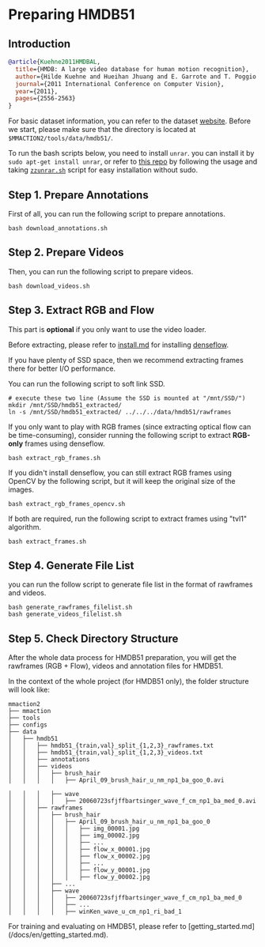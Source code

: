 # Preparing HMDB51

## Introduction

<!-- [DATASET] -->

```BibTeX
@article{Kuehne2011HMDBAL,
  title={HMDB: A large video database for human motion recognition},
  author={Hilde Kuehne and Hueihan Jhuang and E. Garrote and T. Poggio and Thomas Serre},
  journal={2011 International Conference on Computer Vision},
  year={2011},
  pages={2556-2563}
}
```

For basic dataset information, you can refer to the dataset [website](https://serre-lab.clps.brown.edu/resource/hmdb-a-large-human-motion-database/).
Before we start, please make sure that the directory is located at `$MMACTION2/tools/data/hmdb51/`.

To run the bash scripts below, you need to install `unrar`. you can install it by `sudo apt-get install unrar`,
or refer to [this repo](https://github.com/innerlee/setup) by following the usage and taking [`zzunrar.sh`](https://github.com/innerlee/setup/blob/master/zzunrar.sh)
script for easy installation without sudo.

## Step 1. Prepare Annotations

First of all, you can run the following script to prepare annotations.

```shell
bash download_annotations.sh
```

## Step 2. Prepare Videos

Then, you can run the following script to prepare videos.

```shell
bash download_videos.sh
```

## Step 3. Extract RGB and Flow

This part is **optional** if you only want to use the video loader.

Before extracting, please refer to [install.md](/docs/en/install.md) for installing [denseflow](https://github.com/open-mmlab/denseflow).

If you have plenty of SSD space, then we recommend extracting frames there for better I/O performance.

You can run the following script to soft link SSD.

```shell
# execute these two line (Assume the SSD is mounted at "/mnt/SSD/")
mkdir /mnt/SSD/hmdb51_extracted/
ln -s /mnt/SSD/hmdb51_extracted/ ../../../data/hmdb51/rawframes
```

If you only want to play with RGB frames (since extracting optical flow can be time-consuming), consider running the following script to extract **RGB-only** frames using denseflow.

```shell
bash extract_rgb_frames.sh
```

If you didn't install denseflow, you can still extract RGB frames using OpenCV by the following script, but it will keep the original size of the images.

```shell
bash extract_rgb_frames_opencv.sh
```

If both are required, run the following script to extract frames using "tvl1" algorithm.

```shell
bash extract_frames.sh
```

## Step 4. Generate File List

you can run the follow script to generate file list in the format of rawframes and videos.

```shell
bash generate_rawframes_filelist.sh
bash generate_videos_filelist.sh
```

## Step 5. Check Directory Structure

After the whole data process for HMDB51 preparation,
you will get the rawframes (RGB + Flow), videos and annotation files for HMDB51.

In the context of the whole project (for HMDB51 only), the folder structure will look like:

```
mmaction2
├── mmaction
├── tools
├── configs
├── data
│   ├── hmdb51
│   │   ├── hmdb51_{train,val}_split_{1,2,3}_rawframes.txt
│   │   ├── hmdb51_{train,val}_split_{1,2,3}_videos.txt
│   │   ├── annotations
│   │   ├── videos
│   │   │   ├── brush_hair
│   │   │   │   ├── April_09_brush_hair_u_nm_np1_ba_goo_0.avi

│   │   │   ├── wave
│   │   │   │   ├── 20060723sfjffbartsinger_wave_f_cm_np1_ba_med_0.avi
│   │   ├── rawframes
│   │   │   ├── brush_hair
│   │   │   │   ├── April_09_brush_hair_u_nm_np1_ba_goo_0
│   │   │   │   │   ├── img_00001.jpg
│   │   │   │   │   ├── img_00002.jpg
│   │   │   │   │   ├── ...
│   │   │   │   │   ├── flow_x_00001.jpg
│   │   │   │   │   ├── flow_x_00002.jpg
│   │   │   │   │   ├── ...
│   │   │   │   │   ├── flow_y_00001.jpg
│   │   │   │   │   ├── flow_y_00002.jpg
│   │   │   ├── ...
│   │   │   ├── wave
│   │   │   │   ├── 20060723sfjffbartsinger_wave_f_cm_np1_ba_med_0
│   │   │   │   ├── ...
│   │   │   │   ├── winKen_wave_u_cm_np1_ri_bad_1

```

For training and evaluating on HMDB51, please refer to \[getting_started.md\](/docs/en/getting_started.md).
